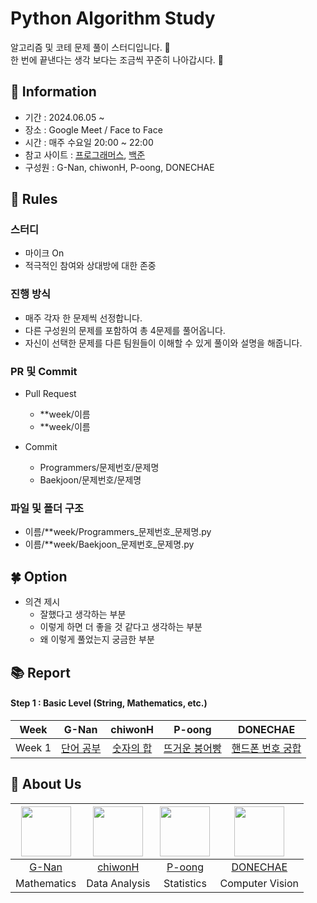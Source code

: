 # Python Algorithm Study

알고리즘 및 코테 문제 풀이 스터디입니다. 💜 <br>
한 번에 끝낸다는 생각 보다는 조금씩 꾸준히 나아갑시다. 💪

## 👋 Information

- 기간 : 2024.06.05 ~
- 장소 : Google Meet / Face to Face 
- 시간 : 매주 수요일 20:00 ~ 22:00
- 참고 사이트 : [프로그래머스](https://programmers.co.kr/), [백준](https://www.acmicpc.net/)
- 구성원 : G-Nan, chiwonH, P-oong, DONECHAE




## 🌳 Rules

### 스터디
- 마이크 On
- 적극적인 참여와 상대방에 대한 존중

### 진행 방식
- 매주 각자 한 문제씩 선정합니다.
- 다른 구성원의 문제를 포함하여 총 4문제를 풀어옵니다.
- 자신이 선택한 문제를 다른 팀원들이 이해할 수 있게 풀이와 설명을 해줍니다.

### PR 및 Commit
- Pull Request
  - **week/이름
  - **week/이름

- Commit
  - Programmers/문제번호/문제명
  - Baekjoon/문제번호/문제명
 
### 파일 및 폴더 구조
  - 이름/**week/Programmers_문제번호_문제명.py
  - 이름/**week/Baekjoon_문제번호_문제명.py

## 🍀 Option

- 의견 제시
  - 잘했다고 생각하는 부분
  - 이렇게 하면 더 좋을 것 같다고 생각하는 부분
  - 왜 이렇게 풀었는지 궁금한 부분

## 📚 Report

#### Step 1 : Basic Level (String, Mathematics, etc.)

|Week|G-Nan|chiwonH|P-oong|DONECHAE|
|:---:|:---:|:---:|:---:|:---:|
|Week 1|[단어 공부](https://school.programmers.co.kr/learn/courses/30/lessons/155652)|[숫자의 합](https://www.acmicpc.net/problem/11720)|[뜨거운 붕어빵](https://www.acmicpc.net/problem/11945)|[핸드폰 번호 궁합](https://www.acmicpc.net/problem/17202)|

## 🍻 About Us
|<img src="https://github.com/G-nan.png" width="80">|<img src="https://github.com/chiwonH.png" width="80">|<img src="https://github.com/P-oong.png" width="80">|<img src="https://github.com/DONECHAE.png" width="80">|
|:---:|:---:|:---:|:---:|
|[G-Nan](https://github.com/G-Nan)|[chiwonH](https://github.com/chiwonH)|[P-oong](https://github.com/P-oong)|[DONECHAE](https://github.com/DONECHAE)|
|Mathematics|Data Analysis|Statistics|Computer Vision|
